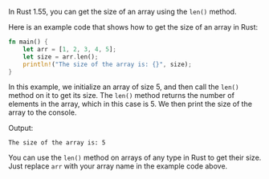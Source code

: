 In Rust 1.55, you can get the size of an array using the `len()` method.

Here is an example code that shows how to get the size of an array in Rust:

```rust
fn main() {
    let arr = [1, 2, 3, 4, 5];
    let size = arr.len();
    println!("The size of the array is: {}", size);
}
```

In this example, we initialize an array of size 5, and then call the `len()` method on it to get its size. The `len()` method returns the number of elements in the array, which in this case is 5. We then print the size of the array to the console.

Output:
```
The size of the array is: 5
```

You can use the `len()` method on arrays of any type in Rust to get their size. Just replace `arr` with your array name in the example code above.